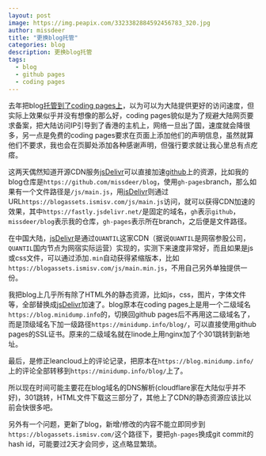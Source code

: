 ```yaml
---
layout: post
image: https://img.peapix.com/3323382884592456783_320.jpg
author: missdeer
title: "更换blog托管"
categories: blog
description: 更换blog托管
tags: 
  - blog
  - github pages
  - coding pages
---
```


去年把blog[托管到了coding pages上](../../../2017/08/host-by-coding-pages/)，以为可以为大陆提供更好的访问速度，但实际上效果似乎并没有想像的那么好，coding pages貌似是为了规避大陆网页要求备案，把大陆访问IP引导到了香港的主机上，网络一旦出了国，速度就会降很多，另一点是免费的coding pages要求在页面上添加他们的声明信息，虽然就算他们不要求，我也会在页脚处添加各种感谢声明，但强行要求就让我心里总有点疙瘩。

这两天偶然知道开源CDN服务[jsDelivr](https://www.jsdelivr.com/)可以直接加速[github](https://github.com/)上的资源，比如我的blog仓库是`https://github.com/missdeer/blog`，使用`gh-pages`branch，那么如果有一个文件路径是`/js/main.js`，用[jsDelivr](https://www.jsdelivr.com/)则通过URL`https://blogassets.ismisv.com/js/main.js`访问，就可以获得CDN加速的效果，其中`https://fastly.jsdelivr.net/`是固定的域名，`gh`表示`github`，`missdeer/blog`表示我的仓库，`gh-pages`表示所在branch，之后便是文件路径。

在中国大陆，[jsDelivr](https://www.jsdelivr.com/)是通过`QUANTIL`这家CDN（据说`QUANTIL`是网宿参股公司，`QUANTIL`国内节点为网宿实际运营）实现的，实测下来速度非常好，而且如果是js或css文件，可以通过添加`.min`自动获得紧缩版本，比如`https://blogassets.ismisv.com/js/main.min.js`，不用自己另外单独提供一份。

我把blog上几乎所有除了HTML外的静态资源，比如js，css，图片，字体文件等，全部替换成[jsDelivr](https://www.jsdelivr.com/)加速了。blog原本在coding pages上是用一个二级域名`https://blog.minidump.info`的，切换回github 
pages后不再用这二级域名了，而是顶级域名下加一级路径`https://minidump.info/blog/`，可以直接使用github 
pages的SSL证书。原来的二级域名就在linode上用nginx加了个301跳转到新地址。

最后，是修正leancloud上的评论记录，把原本在`https://blog.minidump.info/`上的评论全部转移到`https://minidump.info/blog/`上了。

所以现在时间可能主要花在blog域名的DNS解析(cloudflare家在大陆似乎并不好)，301跳转，HTML文件下载这三部分了，其他上了CDN的静态资源应该比以前会快很多吧。

另外有一个问题，更新了blog，新增/修改的内容不能立即同步到`https://blogassets.ismisv.com/`这个路径下，要把`gh-pages`换成git commit的hash id，可能要过2天才会同步，这点略显繁琐。